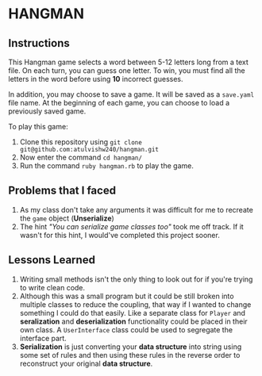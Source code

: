 # HANGMAN

## Instructions

This Hangman game selects a word between 5-12 letters long from a text file. On each turn, you can guess one letter. To win, you must find all the letters in the word before using **10** incorrect guesses.

In addition, you may choose to save a game. It will be saved as a `save.yaml` file name. At the beginning of each game, you can choose to load a previously saved game.

To play this game: 
1. Clone this repository using `git clone git@github.com:atulvishw240/hangman.git`
2. Now enter the command `cd hangman/`
3. Run the command `ruby hangman.rb` to play the game.

## Problems that I faced

1. As my class don't take any arguments it was difficult for me to recreate the `game` object (**Unserialize**)
2. The hint *"You can serialize game classes too"* took me off track. If it wasn't for this hint, I would've completed this project sooner.

## Lessons Learned

1. Writing small methods isn't the only thing to look out for if you're trying to write clean code.
2. Although this was a small program but it could be still broken into multiple classes to reduce the coupling, that way if I wanted to change something I could do that easily. Like a separate class for `Player` and **seralization** and **deserialization** functionality could be placed in their own class. A `UserInterface` class could be used to segregate the interface part.
3. **Serialization** is just converting your **data structure** into string using some set of rules and then using these rules in the reverse order to reconstruct your original **data structure**.
